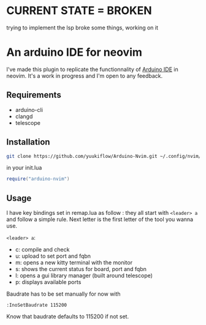 # CURRENT STATE = BROKEN
trying to implement the lsp broke some things, working on it

# An arduino IDE for neovim

I've made this plugin to replicate the functionnality of [Arduino IDE](https://www.arduino.cc/en/Software/ArduinoIDE) in neovim. It's a work in progress and I'm open to any feedback.

## Requirements

- arduino-cli
- clangd
- telescope

## Installation

```sh
git clone https://github.com/yuukiflow/Arduino-Nvim.git ~/.config/nvim/lua/Arduino-Nvim
```

in your init.lua

```lua
require("arduino-nvim")
```

## Usage

I have key bindings set in remap.lua as follow :
they all start with `<leader> a` and follow a simple rule.
Next letter is the first letter of the tool you wanna use.

`<leader> a`:
- c: compile and check
- u: upload to set port and fqbn
- m: opens a new kitty terminal with the monitor
- s: shows the current status for board, port and fqbn
- l: opens a gui library manager (built around telescope)
- p: displays available ports

Baudrate has to be set manually for now with
```
:InoSetBaudrate 115200
```
Know that baudrate defaults to 115200 if not set.

